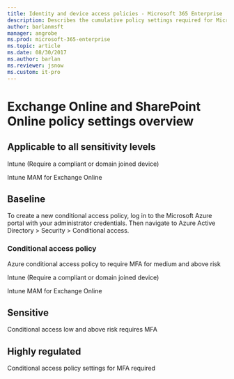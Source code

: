 ```yaml
---
title: Identity and device access policies - Microsoft 365 Enterprise | Microsoft Docs
description: Describes the cumulative policy settings required for Microsoft recommendations for identity and device access policies and configurations.
author: barlanmsft
manager: angrobe
ms.prod: microsoft-365-enterprise
ms.topic: article
ms.date: 08/30/2017
ms.author: barlan
ms.reviewer: jsnow
ms.custom: it-pro
---
```


# Exchange Online and SharePoint Online policy settings overview

## Applicable to all sensitivity levels
Intune (Require a compliant or domain joined device)

Intune MAM for Exchange Online

## Baseline
To create a new conditional access policy, log in to the Microsoft Azure portal with your administrator credentials. Then navigate to Azure Active Directory > Security > Conditional access.

### Conditional access policy
Azure conditional access policy to require MFA for medium and above risk

Intune (Require a compliant or domain joined device)

Intune MAM for Exchange Online



## Sensitive
Conditional access low and above risk requires MFA



## Highly regulated
Conditional access policy settings for MFA required
